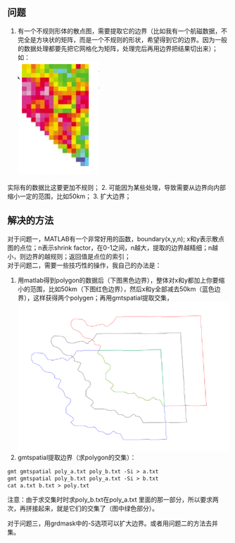 
## 问题
1. 有一个不规则形体的散点图，需要提取它的边界（比如我有一个航磁数据，不完全是方块状的矩阵，而是一个不规则的形状，希望得到它的边界。因为一般的数据处理都要先把它网格化为矩阵，处理完后再用边界把结果切出来）；如：  
![enter description here](https://www.github.com/zhongpenggeo/Blogs/raw/master/imags/1545016295828.png)

实际有的数据比这要更加不规则；
2. 可能因为某些处理，导致需要从边界向内部缩小一定的范围，比如50km；
3. 扩大边界；

## 解决的方法
对于问题一，MATLAB有一个非常好用的函数，boundary(x,y,n); x和y表示散点图的点位；n表示shrink factor，在0-1之间，n越大，提取的边界越精细；n越小，则边界的越规则；返回值是点位的索引；  
对于问题二，需要一些技巧性的操作，我自己的办法是：
1. 用matlab得到polygon的数据后（下图黑色边界），整体对x和y都加上你要缩小的范围，比如50km（下图红色边界），然后x和y全部减去50km（蓝色边界），这样获得两个polygen；再用gmtspatial提取交集，  
 ![enter description here](https://www.github.com/zhongpenggeo/Blogs/raw/master/imags/1545016922045.png)
2. gmtspatial提取边界（求polygon的交集）：  
```shell
gmt gmtspatial poly_a.txt poly_b.txt -Si > a.txt
gmt gmtspatial poly_b.txt poly_a.txt -Si > b.txt
cat a.txt b.txt > poly.txt
```
注意：由于求交集时时求poly_b.txt在poly_a.txt 里面的那一部分，所以要求两次，再拼接起来，就是它们的交集了（图中绿色部分）。

对于问题三，用grdmask中的-S选项可以扩大边界。或者用问题二的方法去并集。

